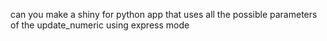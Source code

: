 can you make a shiny for python app that uses all the possible parameters of the update_numeric using express mode